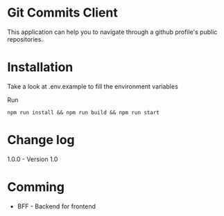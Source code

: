 Git Commits Client
===============
This application can help you to navigate through a github profile's public repositories.

# Installation
Take a look at .env.example to fill the environment variables

Run
```shell
npm run install && npm run build && npm run start
```

# Change log
1.0.0 - Version 1.0

# Comming
- BFF - Backend for frontend